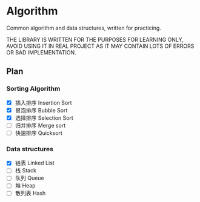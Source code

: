 # Algorithm
Common algorithm and data structures, written for practicing.

THE LIBRARY IS WRITTEN FOR THE PURPOSES FOR LEARNING ONLY, AVOID USING IT IN REAL PROJECT AS IT MAY CONTAIN LOTS OF ERRORS OR BAD IMPLEMENTATION.

## Plan
### Sorting Algorithm
- [x] 插入排序 Insertion Sort
- [x] 冒泡排序 Bubble Sort
- [x] 选择排序 Selection Sort
- [ ] 归并排序 Merge sort
- [ ] 快速排序 Quicksort
### Data structures
- [x] 链表 Linked List
- [ ] 栈 Stack
- [ ] 队列 Queue
- [ ] 堆 Heap
- [ ] 散列表 Hash